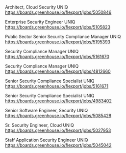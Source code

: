 Architect, Cloud Security UNIQ https://boards.greenhouse.io/flexport/jobs/5050846

Enterprise Security Engineer UNIQ https://boards.greenhouse.io/flexport/jobs/5105823

Public Sector Senior Security Compliance Manager UNIQ https://boards.greenhouse.io/flexport/jobs/5195393

Security Compliance Manager UNIQ https://boards.greenhouse.io/flexport/jobs/5161670

Security Compliance Manager UNIQ https://boards.greenhouse.io/flexport/jobs/4812660

Senior Security Compliance Specialist UNIQ https://boards.greenhouse.io/flexport/jobs/5161671

Senior Security Compliance Specialist UNIQ https://boards.greenhouse.io/flexport/jobs/4983402

Senior Software Engineer, Security UNIQ https://boards.greenhouse.io/flexport/jobs/5085428

Sr. Security Engineer, Cloud  UNIQ https://boards.greenhouse.io/flexport/jobs/5027953

Staff Application Security Engineer UNIQ https://boards.greenhouse.io/flexport/jobs/5045042

